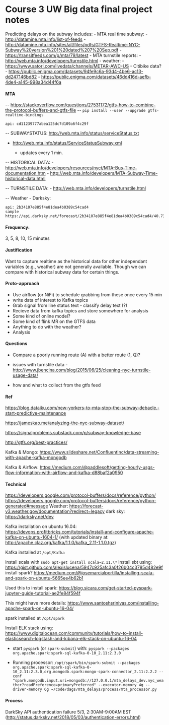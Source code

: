 Course 3 UW Big data final project notes
========================================

Predicting delays on the subway includes:
	- MTA real time subway:
		- http://datamine.mta.info/list-of-feeds
		- http://datamine.mta.info/sites/all/files/pdfs/GTFS-Realtime-NYC-Subway%20version%201%20dated%207%20Sep.pdf
		- https://transitfeeds.com/p/mta/79/latest
	- MTA turnstile reports:
		- http://web.mta.info/developers/turnstile.html
	- weather:
		- https://www.satori.com/livedata/channels/METAR-AWC-US
	- Citibike data?
	- https://public.enigma.com/datasets/94fe9c6a-93d4-4be6-ac13-dd247146bd82
	- https://public.enigma.com/datasets/46dd416d-aefb-4de4-a145-998a34d44f6a



#### MTA

-- https://stackoverflow.com/questions/27531172/gtfs-how-to-combine-the-protocol-buffers-and-gtfs-file
-- `pip install --user --upgrade gtfs-realtime-bindings`

	api: cd11239777abea125dc7d109a6f4c29f


-- SUBWAYSTATUS: http://web.mta.info/status/serviceStatus.txt

- http://web.mta.info/status/ServiceStatusSubway.xml

	- updates every 1 min.

-- HISTORICAL DATA:
	- http://web.mta.info/developers/resources/nyct/MTA-Bus-Time-documentation.htm
	- http://web.mta.info/developers/MTA-Subway-Time-historical-data.html

-- TURNSTILE DATA:
	- http://web.mta.info/developers/turnstile.html

-- Weather
	- Darksky: 

	api: 2b34107e885f4e81dea4b0389c54cad4
	sample https://api.darksky.net/forecast/2b34107e885f4e81dea4b0389c54cad4/40.730610,-73.935242

#### Frequency:

3, 5, 8, 10, 15 minutes



#### Justification

Want to capture realtime as the historical data for other independant variables (e.g., weather) are not generally available. Though we can compare with historical subway data for certain things.


#### Proto-approach

- Use airflow (or NiFi) to schedule grabbing from these once every 15 min
- write data of interest to Kafka topics
- Grab signal from line status text - classify delay text (?)
- Recieve data from kafka topics and store somewhere for analysis
- Some kind of online model?
- Some kind of flink MR on the GTFS data
- Anything to do with the weather?
- Analysis


#### Questions

- Compare a poorly running route (A) with a better route (1, Q)?
- issues with turnstile data - http://www.jbencina.com/blog/2015/06/25/cleaning-nyc-turnstile-usage-data/

- how and what to collect from the gtfs feed



#### Ref

https://blog.dataiku.com/new-yorkers-to-mta-stop-the-subway-debacle.-start-predictive-maintenance

https://jameskao.me/analyzing-the-nyc-subway-dataset/

https://signalproblems.substack.com/p/subway-knowledge-base

http://gtfs.org/best-practices/

Kafka & Mongo: https://www.slideshare.net/ConfluentInc/data-streaming-with-apache-kafka-mongodb

Kafka & Airflow: https://medium.com/@paddlesoft/getting-hourly-usgs-flow-information-with-airflow-and-kafka-d88baf2a0950

#### Technical

https://developers.google.com/protocol-buffers/docs/reference/python/
https://developers.google.com/protocol-buffers/docs/reference/python-generated#message
Weather: https://forecast-v3.weather.gov/documentation?redirect=legacy
dark sky: https://darksky.net/dev

Kafka installation on ubuntu 16.04: https://devops.profitbricks.com/tutorials/install-and-configure-apache-kafka-on-ubuntu-1604-1/ (with updated binary at: http://apache.claz.org/kafka/1.1.0/kafka_2.11-1.1.0.tgz)

Kafka installed at `/opt/Kafka`

install scala with `sudo apt-get install scala=2.11.\*`
install sbt using: https://gist.github.com/alexislucena/5947c925afc3a0f26b04c3785d482e9f
install spark? https://medium.com/@josemarcialportilla/installing-scala-and-spark-on-ubuntu-5665ee4b62b1

Used this to install spark: https://blog.sicara.com/get-started-pyspark-jupyter-guide-tutorial-ae2fe84f594f

This might have more details: https://www.santoshsrinivas.com/installing-apache-spark-on-ubuntu-16-04/

spark installed at `/opt/spark`

Install ELK stack using: https://www.digitalocean.com/community/tutorials/how-to-install-elasticsearch-logstash-and-kibana-elk-stack-on-ubuntu-16-04

- start `pyspark` (or `spark-submit`) with: `pyspark --packages org.apache.spark:spark-sql-kafka-0-10_2.11:2.3.0`

- Running processor: `/opt/spark/bin/spark-submit --packages org.apache.spark:spark-sql-kafka-0-10_2.11:2.3.0,org.mongodb.spark:mongo-spark-connector_2.11:2.2.2 --conf "spark.mongodb.input.uri=mongodb://127.0.0.1/mta_delays_dev.nyc_weather?readPreference=primaryPreferred" --executor-memory 4g --driver-memory 6g ~/code/dags/mta_delays/process/mta_processor.py`

#### Process

DarkSky API authentication failure 5/3, 2:30AM-9:00AM EST (http://status.darksky.net/2018/05/03/authentication-errors.html)